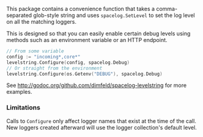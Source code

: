 This package contains a convenience function that takes a comma-separated
glob-style string and uses `spacelog.SetLevel` to set the log level
on all the matching loggers.

This is designed so that you can easily enable certain debug levels using
methods such as an environment variable or an HTTP endpoint.


```go
// From some variable
config := "incoming*,core*"
levelstring.Configure(config, spacelog.Debug)
// Or straight from the environment
levelstring.Configure(os.Getenv("DEBUG"), spacelog.Debug)
```

See http://godoc.org/github.com/dimfeld/spacelog-levelstring for more examples.

### Limitations

Calls to `Configure` only affect logger names that exist at the time of the call. New
loggers created afterward will use the logger collection's default level.
